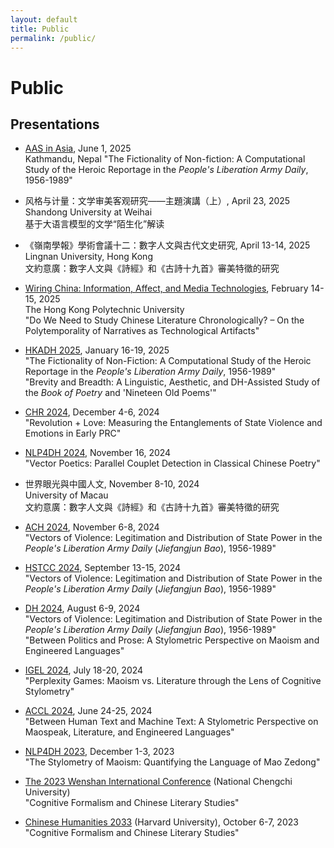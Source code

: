 ```yaml
---
layout: default
title: Public
permalink: /public/
---
```


# Public

## Presentations

- [AAS in Asia](https://aiasia2025.eventscribe.net/agenda.asp), June 1, 2025  
  Kathmandu, Nepal
  "The Fictionality of Non-fiction: A Computational Study of the Heroic Reportage in the *People's Liberation Army Daily*, 1956-1989"

- 风格与计量：文学审美客观研究——主題演講（上）, April 23, 2025  
  Shandong University at Weihai  
  基于大语言模型的文学“陌生化”解读

- 《嶺南學報》學術會議十二：數字人文與古代文史研究, April 13-14, 2025  
  Lingnan University, Hong Kong  
  文約意廣：數字人文與《詩經》和《古詩十九首》審美特徵的研究

- [Wiring China: Information, Affect, and Media Technologies](https://www.polyu.edu.hk/chc/news-and-events/events/2025/01/zhang-yu/), February 14-15, 2025  
  The Hong Kong Polytechnic University  
  "Do We Need to Study Chinese Literature Chronologically? – On the Polytemporality of Narratives as Technological Artifacts"

- [HKADH 2025](https://2025.hkadh.org/cfp/), January 16-19, 2025  
  "The Fictionality of Non-Fiction: A Computational Study of the Heroic Reportage in the _People's Liberation Army Daily_, 1956-1989"  
  "Brevity and Breadth: A Linguistic, Aesthetic, and DH-Assisted Study of the _Book of Poetry_ and 'Nineteen Old Poems'"

- [CHR 2024](https://2024.computational-humanities-research.org/), December 4-6, 2024  
  "Revolution + Love: Measuring the Entanglements of State Violence and Emotions in Early PRC"

- [NLP4DH 2024](https://www.nlp4dh.com/nlp4dh-2024), November 16, 2024  
  "Vector Poetics: Parallel Couplet Detection in Classical Chinese Poetry"

- 世界眼光與中國人文, November 8-10, 2024  
  University of Macau  
  文約意廣：數字人文與《詩經》和《古詩十九首》審美特徵的研究

- [ACH 2024](https://ach2024.ach.org/), November 6-8, 2024  
  "Vectors of Violence: Legitimation and Distribution of State Power in the _People's Liberation Army Daily_ (_Jiefangjun Bao_), 1956-1989"

- [HSTCC 2024](http://hstcconline.org/conferences/), September 13-15, 2024  
  "Vectors of Violence: Legitimation and Distribution of State Power in the _People's Liberation Army Daily_ (_Jiefangjun Bao_), 1956-1989"

- [DH 2024](https://dh2024.adho.org/), August 6-9, 2024  
  "Vectors of Violence: Legitimation and Distribution of State Power in the _People's Liberation Army Daily_ (_Jiefangjun Bao_), 1956-1989"  
  "Between Politics and Prose: A Stylometric Perspective on Maoism and Engineered Languages"

- [IGEL 2024](https://igelsociety.org/events/event-igel2024/), July 18-20, 2024  
  "Perplexity Games: Maoism vs. Literature through the Lens of Cognitive Stylometry"

- [ACCL 2024](https://www.chineseandcomparativelit.org/), June 24-25, 2024  
  "Between Human Text and Machine Text: A Stylometric Perspective on Maospeak, Literature, and Engineered Languages"

- [NLP4DH 2023](https://www.nlp4dh.com/past-events/nlp4dh-iwclul-2023), December 1-3, 2023  
  "The Stylometry of Maoism: Quantifying the Language of Mao Zedong"

- [The 2023 Wenshan International Conference](https://2023wsconf.wordpress.com/) (National Chengchi University)  
  "Cognitive Formalism and Chinese Literary Studies"

- [Chinese Humanities 2033](https://fairbank.fas.harvard.edu/events/chinese-humanities-2033-new-visions-new-directions-a-two-day-conference/) (Harvard University), October 6-7, 2023  
  "Cognitive Formalism and Chinese Literary Studies"

